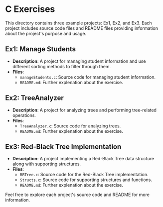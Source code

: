 # C Exercises

This directory contains three example projects: Ex1, Ex2, and Ex3. Each project includes source code files and README files providing information about the project's purpose and usage.

## Ex1: Manage Students

- **Description**: A project for managing student information and use different sorting methods to filter through them.
- **Files**:
  - `manageStudents.c`: Source code for managing student information.
  - `README.md`: Further explenation about the exercise.

## Ex2: TreeAnalyzer

- **Description**: A project for analyzing trees and performing tree-related operations.
- **Files**:
  - `TreeAnalyzer.c`: Source code for analyzing trees.
  - `README.md`: Further explenation about the exercise.

## Ex3: Red-Black Tree Implementation

- **Description**: A project implementing a Red-Black Tree data structure along with supporting structures.
- **Files**:
  - `RBTree.c`: Source code for the Red-Black Tree implementation.
  - `Structs.c`: Source code for supporting structures and functions.
  - `README.md`: Further explenation about the exercise.

Feel free to explore each project's source code and README for more information.
